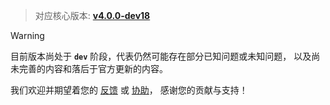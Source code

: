 > 对应核心版本: [**v4.0.0-dev18**](https://github.com/simple-robot/simpler-robot/releases/tag/v4.0.0-dev18)
    
> [!warning]
> 目前版本尚处于 **`dev`** 阶段，代表仍然可能存在部分已知问题或未知问题，
> 以及尚未完善的内容和落后于官方更新的内容。

我们欢迎并期望着您的 [反馈](https://github.com/simple-robot/simbot-component-kook/issues) 或 [协助](https://github.com/simple-robot/simbot-component-kook/pulls)，
感谢您的贡献与支持！
